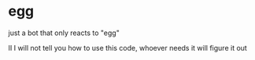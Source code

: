# egg
just a bot that only reacts to "egg"

II I will not tell you how to use this code, whoever needs it will figure it out 
